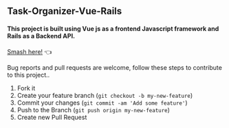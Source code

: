 ## Task-Organizer-Vue-Rails
#### This project is built using Vue js as a frontend Javascript framework and Rails as a Backend API.

[Smash here!](https://tasky916.herokuapp.com/) 👈

Bug reports and pull requests are welcome, follow these steps to contribute to this project..

1.  Fork it
2.  Create your feature branch (`git checkout -b my-new-feature`)
3.  Commit your changes (`git commit -am 'Add some feature'`)
4.  Push to the Branch (`git push origin my-new-feature`)
5.  Create new Pull Request
